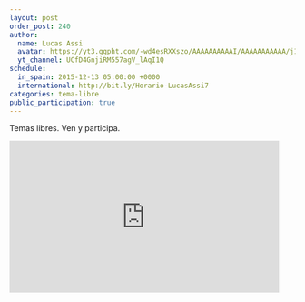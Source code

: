 ```yaml
---
layout: post
order_post: 240
author:
  name: Lucas Assi
  avatar: https://yt3.ggpht.com/-wd4esRXXszo/AAAAAAAAAAI/AAAAAAAAAAA/j1eRnRV536g/s88-c-k-no/photo.jpg
  yt_channel: UCfD4GnjiRM557agV_lAqI1Q
schedule:
  in_spain: 2015-12-13 05:00:00 +0000
  international: http://bit.ly/Horario-LucasAssi7
categories: tema-libre
public_participation: true
---
```

Temas libres. Ven y participa.

<iframe width="475" height="267" src="https://www.youtube.com/embed/sZw06luxC-M" frameborder="0" allowfullscreen></iframe>
